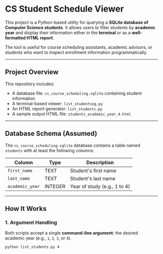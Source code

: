 # CS Student Schedule Viewer

This project is a Python-based utility for querying a **SQLite database of Computer Science students**. It allows users to filter students by **academic year** and display their information either in the **terminal** or as a **well-formatted HTML report**.

The tool is useful for course scheduling assistants, academic advisors, or students who want to inspect enrollment information programmatically.

---

## Project Overview

This repository includes:

- A database file: `cs_course_scheduling.sqlite` containing student information
- A terminal-based viewer: `list_studentsog.py`
- An HTML report generator: `list_students.py`
- A sample output HTML file: `students_academic_year_4.html`

---

## Database Schema (Assumed)

The `cs_course_scheduling.sqlite` database contains a table named `students` with at least the following columns:

| Column         | Type     | Description                   |
|----------------|----------|-------------------------------|
| `first_name`   | TEXT     | Student's first name          |
| `last_name`    | TEXT     | Student's last name           |
| `academic_year`| INTEGER  | Year of study (e.g., 1 to 4)  |

---

## How It Works

### 1. Argument Handling

Both scripts accept a single **command-line argument**: the desired academic year (e.g., `1`, `2`, `3`, or `4`).

```bash
python list_students.py 4
